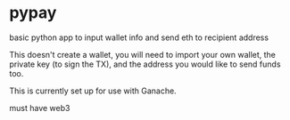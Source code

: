 # pypay
basic python app to input wallet info and send eth to recipient address

This doesn't create a wallet, you will need to import your own wallet, the private key (to sign the TX), and the address you would like to send funds too. 

This is currently set up for use with Ganache.

must have web3

